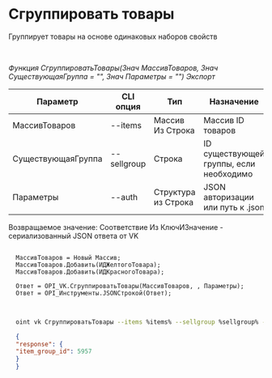 ﻿---
sidebar_position: 7
---

# Сгруппировать товары
 Группирует товары на основе одинаковых наборов свойств




<br/>


*Функция СгруппироватьТовары(Знач МассивТоваров, Знач СуществующаяГруппа = "", Знач Параметры = "") Экспорт*

  | Параметр | CLI опция | Тип | Назначение |
  |-|-|-|-|
  | МассивТоваров | --items | Массив Из Строка | Массив ID товаров |
  | СуществующаяГруппа | --sellgroup | Строка | ID существующей группы, если необходимо |
  | Параметры | --auth | Структура из Строка | JSON авторизации или путь к .json |

  
  Возвращаемое значение:   Соответствие Из КлючИЗначение - сериализованный JSON ответа от VK


```bsl title="Пример кода"
  
  МассивТоваров = Новый Массив;
  МассивТоваров.Добавить(ИДЖелтогоТовара);
  МассивТоваров.Добавить(ИДКрасногоТовара);
  
  Ответ = OPI_VK.СгруппироватьТовары(МассивТоваров, , Параметры);
  Ответ = OPI_Инструменты.JSONСтрокой(Ответ);
  
```
	


```sh title="Пример команды CLI"
    
  oint vk СгруппироватьТовары --items %items% --sellgroup %sellgroup% --auth %auth%

```

```json title="Результат"
  {
  "response": {
  "item_group_id": 5957
  }
  }
```
